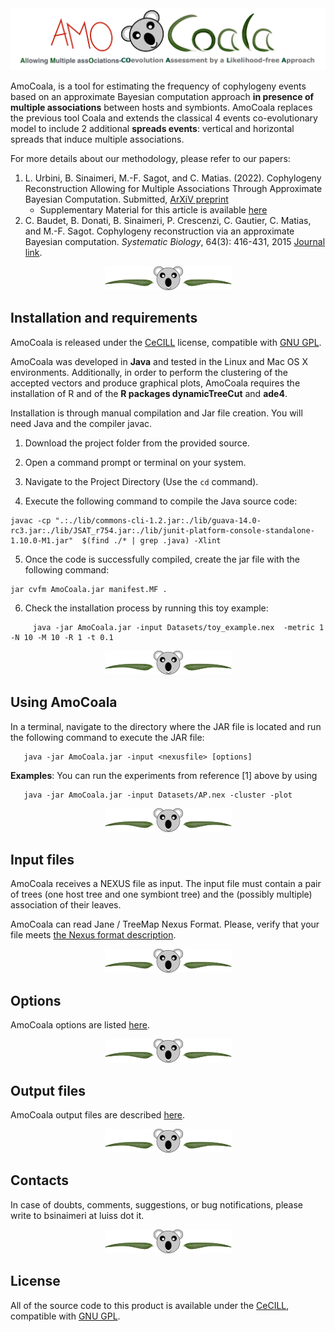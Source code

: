 <img title="AmoCoale" alt="" src="/images/Logo_AmoCoala.png">

AmoCoala, is a tool for estimating the frequency of cophylogeny events based on an approximate Bayesian computation approach **in presence of multiple associations** between hosts and symbionts.  AmoCoala replaces the previous tool Coala and extends the classical 4 events
co-evolutionary model to include 2 additional **spreads events**: vertical and horizontal spreads that induce multiple associations. 


For more details about our methodology, please refer to our papers:

1. L. Urbini, B. Sinaimeri, M.-F. Sagot, and C. Matias. (2022). Cophylogeny Reconstruction Allowing for Multiple Associations Through Approximate Bayesian Computation. Submitted, [ArXiV preprint](https://arxiv.org/abs/2205.11084) 
 	- Supplementary Material for this article is available [here](Docs/AmoCoala_SuppMat.pdf)
2. C. Baudet, B. Donati, B. Sinaimeri, P. Crescenzi, C. Gautier, C. Matias, and M.-F. Sagot. Cophylogeny reconstruction via an approximate Bayesian computation. *Systematic Biology*, 64(3): 416-431, 2015 [Journal link](https://doi.org/10.1093/sysbio/syu129).

<p align="center">
<img title="AmoCoale" alt="" src="images/hr.png">
</p>


## Installation and requirements 

AmoCoala is released under the  [CeCILL](http://www.cecill.info/) license, compatible with [GNU GPL](http://www.gnu.org/licenses/gpl-3.0.html).

AmoCoala was developed in **Java** and tested in the Linux and Mac OS X environments. Additionally, in order to perform the clustering of the accepted vectors and produce graphical plots, AmoCoala requires the installation of R and of the **R packages dynamicTreeCut** and **ade4**.

Installation is through manual compilation and Jar file creation. You will need Java and the compiler javac.


1. Download the project folder from the provided source.

2. Open a command prompt or terminal on your system.

3. Navigate to the Project Directory (Use the `cd` command).
   
4. Execute the following command to compile the Java source code:

```  
javac -cp ".:./lib/commons-cli-1.2.jar:./lib/guava-14.0-rc3.jar:./lib/JSAT_r754.jar:./lib/junit-platform-console-standalone-1.10.0-M1.jar"  $(find ./* | grep .java) -Xlint
```

5. Once the code is successfully compiled, create the jar file with the following command:

```
jar cvfm AmoCoala.jar manifest.MF .
```

6. Check the installation process by running this toy example:
```
     java -jar AmoCoala.jar -input Datasets/toy_example.nex  -metric 1 -N 10 -M 10 -R 1 -t 0.1
```


<p align="center">
<img title="AmoCoale" alt="" src="images/hr.png">
</p>

## Using AmoCoala

In a terminal, navigate to the directory where the JAR file is located and run the following command to execute the JAR file:
```
   java -jar AmoCoala.jar -input <nexusfile> [options]
```

**Examples**: You can run the experiments from reference [1] above by using
```
   java -jar AmoCoala.jar -input Datasets/AP.nex -cluster -plot
```

<p align="center">
<img title="AmoCoale" alt="" src="images/hr.png">
</p>


## Input files 
AmoCoala receives a NEXUS file as input. The input file must contain a pair of trees (one host tree and one symbiont tree) and the (possibly multiple) association of their leaves. 
 
AmoCoala can read Jane / TreeMap Nexus Format. Please, verify that your file meets [the Nexus format description](Docs/AmoCoala_input.md). 

<p align="center">
<img title="AmoCoale" alt="" src="images/hr.png">
</p>


## Options 
AmoCoala options are listed [here](Docs/AmoCoala_options.md). 


<p align="center">
<img title="AmoCoale" alt="" src="images/hr.png">
</p>


## Output files 
AmoCoala output files are described [here](Docs/AmoCoala_outputs.md). 



<p align="center">
<img title="AmoCoale" alt="" src="images/hr.png">
</p>

## Contacts  
In case of doubts, comments, suggestions, or bug notifications, please write to bsinaimeri at luiss dot it. 

<p align="center">
<img title="AmoCoale" alt="" src="images/hr.png">
</p>

## License
All of the source code to this product is available under the [CeCILL](http://www.cecill.info/), compatible with [GNU GPL](http://www.gnu.org/licenses/gpl-3.0.html).
